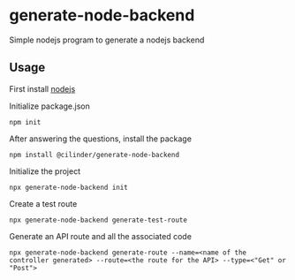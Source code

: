 # generate-node-backend
Simple nodejs program to generate a nodejs backend

## Usage

First install [nodejs](https://nodejs.org/en/)

Initialize package.json
```
npm init
```
After answering the questions, install the package

```
npm install @cilinder/generate-node-backend
```

Initialize the project

```
npx generate-node-backend init
```

Create a test route

```
npx generate-node-backend generate-test-route
```

Generate an API route and all the associated code

```
npx generate-node-backend generate-route --name=<name of the controller generated> --route=<the route for the API> --type=<"Get" or "Post">
```

